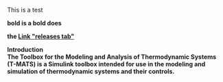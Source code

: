 This is a test


<b>bold is a bold <b>does

the <a href= "https://github.com/nasa/T-MATS/releases" >Link "releases tab"</a>

<b>Introduction </b> <br>
The Toolbox for the Modeling and Analysis of Thermodynamic Systems (T-MATS) 
is a Simulink toolbox intended for use in the modeling and simulation of thermodynamic 
systems and their controls. 